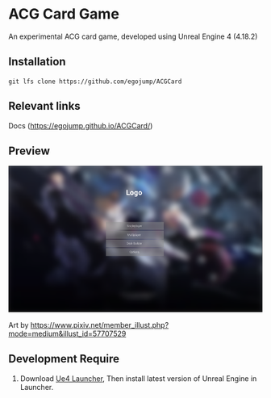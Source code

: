 # ACG Card Game
An experimental ACG card game, developed using Unreal Engine 4 (4.18.2)

## Installation

``` 
git lfs clone https://github.com/egojump/ACGCard
```
## Relevant links
Docs (https://egojump.github.io/ACGCard/)


## Preview
![preview](Images/preview.png)

Art by https://www.pixiv.net/member_illust.php?mode=medium&illust_id=57707529



## Development Require
1. Download [Ue4 Launcher](https://www.unrealengine.com/download), Then install  latest version of Unreal Engine in Launcher.
